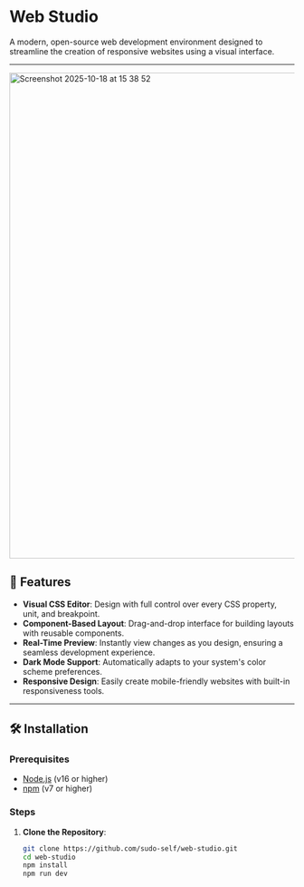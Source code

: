 # Web Studio

A modern, open-source web development environment designed to streamline the creation of responsive websites using a visual interface.

---
<img width="1512" height="857" alt="Screenshot 2025-10-18 at 15 38 52" src="https://github.com/user-attachments/assets/048ae487-4e0b-437d-8bb1-c064fe99eb7e" />

## 🚀 Features

- **Visual CSS Editor**: Design with full control over every CSS property, unit, and breakpoint.
- **Component-Based Layout**: Drag-and-drop interface for building layouts with reusable components.
- **Real-Time Preview**: Instantly view changes as you design, ensuring a seamless development experience.
- **Dark Mode Support**: Automatically adapts to your system's color scheme preferences.
- **Responsive Design**: Easily create mobile-friendly websites with built-in responsiveness tools.

---

## 🛠️ Installation

### Prerequisites

- [Node.js](https://nodejs.org/) (v16 or higher)
- [npm](https://www.npmjs.com/) (v7 or higher)

### Steps

1. **Clone the Repository**:

   ```bash
   git clone https://github.com/sudo-self/web-studio.git
   cd web-studio
   npm install
   npm run dev
   ```

